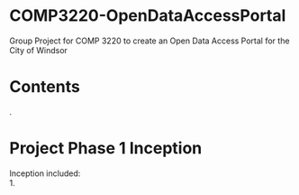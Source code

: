 # COMP3220-OpenDataAccessPortal
Group Project for COMP 3220 to create an Open Data Access Portal for the City of Windsor
<br/>
# Contents
.
<br/>
# Project Phase 1 Inception
Inception included:<br/>
1.
